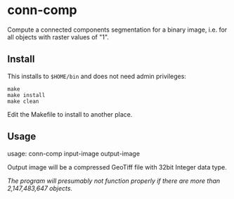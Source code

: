 # conn-comp

Compute a connected components segmentation for a binary image, i.e. for all objects with raster values of "1".

## Install

This installs to `$HOME/bin` and does not need admin privileges:

```
make
make install
make clean
```

Edit the Makefile to install to another place.

## Usage

usage: conn-comp input-image output-image

Output image will be a compressed GeoTiff file with 32bit Integer data type.

*The program will presumably not function properly if there are more than 2,147,483,647 objects.*
